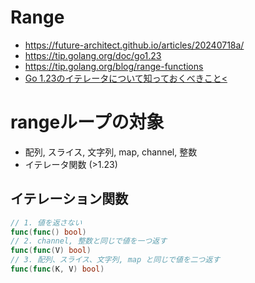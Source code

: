 # Range
- https://future-architect.github.io/articles/20240718a/
- https://tip.golang.org/doc/go1.23
- https://tip.golang.org/blog/range-functions
- [Go 1.23のイテレータについて知っておくべきこと<](https://zenn.dev/syumai/articles/cqud4gab5gv2qkig5vh0)
# rangeループの対象
- 配列, スライス, 文字列, map, channel, 整数
- イテレータ関数 (>1.23)
## イテレーション関数
```go
// 1. 値を返さない
func(func() bool)
// 2. channel, 整数と同じで値を一つ返す
func(func(V) bool)
// 3. 配列、スライス、文字列, map と同じで値を二つ返す
func(func(K, V) bool)
```

